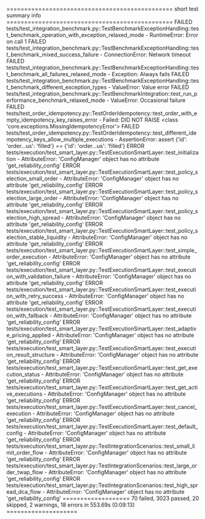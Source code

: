 =============================================== short test summary info ===============================================
FAILED tests/test_integration_benchmark.py::TestBenchmarkExceptionHandling::test_benchmark_operation_with_exception_relaxed_mode - RuntimeError: Error on call 1
FAILED tests/test_integration_benchmark.py::TestBenchmarkExceptionHandling::test_benchmark_mixed_success_failure - ConnectionError: Network timeout
FAILED tests/test_integration_benchmark.py::TestBenchmarkExceptionHandling::test_benchmark_all_failures_relaxed_mode - Exception: Always fails
FAILED tests/test_integration_benchmark.py::TestBenchmarkExceptionHandling::test_benchmark_different_exception_types - ValueError: Value error
FAILED tests/test_integration_benchmark.py::TestBenchmarkIntegration::test_run_performance_benchmark_relaxed_mode - ValueError: Occasional failure
FAILED tests/test_order_idempotency.py::TestOrderIdempotency::test_order_with_empty_idempotency_key_raises_error - Failed: DID NOT RAISE <class 'core.exceptions.MissingIdempotencyError'>
FAILED tests/test_order_idempotency.py::TestOrderIdempotency::test_different_idempotency_keys_allow_multiple_executions - AssertionError: assert {'id': 'order...us': 'filled'} == {'id': 'order...us': 'filled'}
ERROR tests/execution/test_smart_layer.py::TestExecutionSmartLayer::test_initialization - AttributeError: 'ConfigManager' object has no attribute 'get_reliability_config'
ERROR tests/execution/test_smart_layer.py::TestExecutionSmartLayer::test_policy_selection_small_order - AttributeError: 'ConfigManager' object has no attribute 'get_reliability_config'
ERROR tests/execution/test_smart_layer.py::TestExecutionSmartLayer::test_policy_selection_large_order - AttributeError: 'ConfigManager' object has no attribute 'get_reliability_config'
ERROR tests/execution/test_smart_layer.py::TestExecutionSmartLayer::test_policy_selection_high_spread - AttributeError: 'ConfigManager' object has no attribute 'get_reliability_config'
ERROR tests/execution/test_smart_layer.py::TestExecutionSmartLayer::test_policy_selection_stable_liquidity - AttributeError: 'ConfigManager' object has no attribute 'get_reliability_config'
ERROR tests/execution/test_smart_layer.py::TestExecutionSmartLayer::test_simple_order_execution - AttributeError: 'ConfigManager' object has no attribute 'get_reliability_config'
ERROR tests/execution/test_smart_layer.py::TestExecutionSmartLayer::test_execution_with_validation_failure - AttributeError: 'ConfigManager' object has no attribute 'get_reliability_config'
ERROR tests/execution/test_smart_layer.py::TestExecutionSmartLayer::test_execution_with_retry_success - AttributeError: 'ConfigManager' object has no attribute 'get_reliability_config'
ERROR tests/execution/test_smart_layer.py::TestExecutionSmartLayer::test_execution_with_fallback - AttributeError: 'ConfigManager' object has no attribute 'get_reliability_config'
ERROR tests/execution/test_smart_layer.py::TestExecutionSmartLayer::test_adaptive_pricing_applied - AttributeError: 'ConfigManager' object has no attribute 'get_reliability_config'
ERROR tests/execution/test_smart_layer.py::TestExecutionSmartLayer::test_execution_result_structure - AttributeError: 'ConfigManager' object has no attribute 'get_reliability_config'
ERROR tests/execution/test_smart_layer.py::TestExecutionSmartLayer::test_get_execution_status - AttributeError: 'ConfigManager' object has no attribute 'get_reliability_config'
ERROR tests/execution/test_smart_layer.py::TestExecutionSmartLayer::test_get_active_executions - AttributeError: 'ConfigManager' object has no attribute 'get_reliability_config'
ERROR tests/execution/test_smart_layer.py::TestExecutionSmartLayer::test_cancel_execution - AttributeError: 'ConfigManager' object has no attribute 'get_reliability_config'
ERROR tests/execution/test_smart_layer.py::TestExecutionSmartLayer::test_default_config - AttributeError: 'ConfigManager' object has no attribute 'get_reliability_config'
ERROR tests/execution/test_smart_layer.py::TestIntegrationScenarios::test_small_limit_order_flow - AttributeError: 'ConfigManager' object has no attribute 'get_reliability_config'
ERROR tests/execution/test_smart_layer.py::TestIntegrationScenarios::test_large_order_twap_flow - AttributeError: 'ConfigManager' object has no attribute 'get_reliability_config'
ERROR tests/execution/test_smart_layer.py::TestIntegrationScenarios::test_high_spread_dca_flow - AttributeError: 'ConfigManager' object has no attribute 'get_reliability_config'
=================== 70 failed, 3023 passed, 20 skipped, 2 warnings, 18 errors in 553.69s (0:09:13) ====================